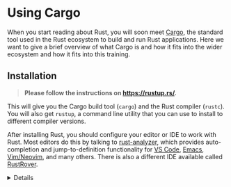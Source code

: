 # Using Cargo

When you start reading about Rust, you will soon meet
[Cargo](https://doc.rust-lang.org/cargo/), the standard tool used in the Rust
ecosystem to build and run Rust applications. Here we want to give a brief
overview of what Cargo is and how it fits into the wider ecosystem and how it
fits into this training.

## Installation

> **Please follow the instructions on <https://rustup.rs/>.**

This will give you the Cargo build tool (`cargo`) and the Rust compiler
(`rustc`). You will also get `rustup`, a command line utility that you can use
to install to different compiler versions.

After installing Rust, you should configure your editor or IDE to work with
Rust. Most editors do this by talking to [rust-analyzer], which provides
auto-completion and jump-to-definition functionality for [VS Code], [Emacs],
[Vim/Neovim], and many others. There is also a different IDE available called
[RustRover].

<details>

- On Debian/Ubuntu, you can also install Cargo, the Rust source and the
  [Rust formatter] via `apt`. However, this gets you an outdated rust version
  and may lead to unexpected behavior. The command would be:

  ```shell
  sudo apt install cargo rust-src rustfmt
  ```

- On macOS, you can use [Homebrew](https://brew.sh/) to install Rust, but this
  may provide an outdated version. Therefore, it is recommended to install Rust
  from the official site.

</details>

[rust-analyzer]: https://rust-analyzer.github.io/
[VS Code]: https://code.visualstudio.com/
[Emacs]: https://rust-analyzer.github.io/manual.html#emacs
[Vim/Neovim]: https://rust-analyzer.github.io/manual.html#vimneovim
[RustRover]: https://www.jetbrains.com/rust/
[Rust formatter]: https://github.com/rust-lang/rustfmt
